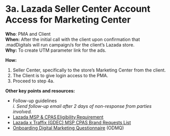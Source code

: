 # 3a. Lazada Seller Center Account Access for Marketing Center

**Who**: PMA and Client \
**When:** After the initial call with the client upon confirmation that .madDigitals will run campaign/s for the client’s Lazada store. \
**Why:** To create UTM parameter link for the ads.&#x20;

**How:**&#x20;

1. Seller Center, specifically to the store’s Marketing Center from the client.&#x20;
2. The Client is to give login access to the PMA.&#x20;
3. Proceed to step 4a.&#x20;



**Other key points and resources:**&#x20;

* Follow-up guidelines \
  _i. Send follow-up email after 2 days of non-response from parties involved._
* [Lazada MSP & CPAS Eligibility Requirement](https://traffixph.sharepoint.com/sites/Traffix/\_layouts/15/guestaccess.aspx?guestaccesstoken=KOpVf0fpVsbeicbs86dYHMXrGkzGtsi5OkC%2BKt6vWUg%3D\&docid=2\_1240e829b5a9546038263029d02520819\&rev=1\&e=92KSm1) &#x20;
* [Lazada x Traffix (GDEC) MSP CPAS Brand Requests List](https://traffixph.sharepoint.com/sites/Traffix/\_layouts/15/guestaccess.aspx?guestaccesstoken=7aZMg6%2Bd1yIzQFvPGJEcZOP76Dlk4r%2Fi%2FO%2BrHrLdVDg%3D\&docid=2\_1c9a7c18f83cd4dc08c63d7e68d435c60\&rev=1\&e=l4REHe)&#x20;
* [Onboarding Digital Marketing Questionnaire](https://forms.office.com/Pages/DesignPage.aspx?fragment=FormId%3DCjBJjfSkb0O\_m995etRMdLCM50Xk\_rdDqhSezyYzsGZUMjVPOVIySEwxS05GSzZFRFNSUFNZTTNaMCQlQCN0PWcu%26Token%3D0ad35308dbc84230b5623530b59c29e5) (ODMQ)&#x20;
